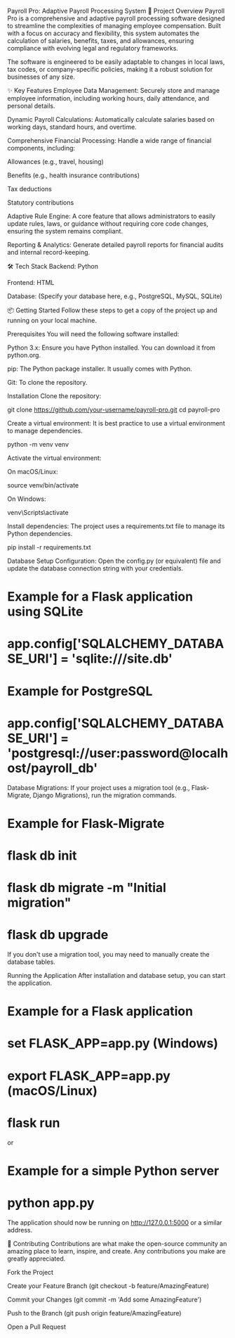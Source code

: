 Payroll Pro: Adaptive Payroll Processing System
🚀 Project Overview
Payroll Pro is a comprehensive and adaptive payroll processing software designed to streamline the complexities of managing employee compensation. Built with a focus on accuracy and flexibility, this system automates the calculation of salaries, benefits, taxes, and allowances, ensuring compliance with evolving legal and regulatory frameworks.

The software is engineered to be easily adaptable to changes in local laws, tax codes, or company-specific policies, making it a robust solution for businesses of any size.

✨ Key Features
Employee Data Management: Securely store and manage employee information, including working hours, daily attendance, and personal details.

Dynamic Payroll Calculations: Automatically calculate salaries based on working days, standard hours, and overtime.

Comprehensive Financial Processing: Handle a wide range of financial components, including:

Allowances (e.g., travel, housing)

Benefits (e.g., health insurance contributions)

Tax deductions

Statutory contributions

Adaptive Rule Engine: A core feature that allows administrators to easily update rules, laws, or guidance without requiring core code changes, ensuring the system remains compliant.

Reporting & Analytics: Generate detailed payroll reports for financial audits and internal record-keeping.

🛠️ Tech Stack
Backend: Python

Frontend: HTML

Database: (Specify your database here, e.g., PostgreSQL, MySQL, SQLite)

📦 Getting Started
Follow these steps to get a copy of the project up and running on your local machine.

Prerequisites
You will need the following software installed:

Python 3.x: Ensure you have Python installed. You can download it from python.org.

pip: The Python package installer. It usually comes with Python.

Git: To clone the repository.

Installation
Clone the repository:

git clone https://github.com/your-username/payroll-pro.git
cd payroll-pro

Create a virtual environment:
It is best practice to use a virtual environment to manage dependencies.

python -m venv venv

Activate the virtual environment:

On macOS/Linux:

source venv/bin/activate

On Windows:

venv\Scripts\activate

Install dependencies:
The project uses a requirements.txt file to manage its Python dependencies.

pip install -r requirements.txt

Database Setup
Configuration: Open the config.py (or equivalent) file and update the database connection string with your credentials.

# Example for a Flask application using SQLite
# app.config['SQLALCHEMY_DATABASE_URI'] = 'sqlite:///site.db'
# Example for PostgreSQL
# app.config['SQLALCHEMY_DATABASE_URI'] = 'postgresql://user:password@localhost/payroll_db'

Database Migrations: If your project uses a migration tool (e.g., Flask-Migrate, Django Migrations), run the migration commands.

# Example for Flask-Migrate
# flask db init
# flask db migrate -m "Initial migration"
# flask db upgrade

If you don't use a migration tool, you may need to manually create the database tables.

Running the Application
After installation and database setup, you can start the application.

# Example for a Flask application
# set FLASK_APP=app.py  (Windows)
# export FLASK_APP=app.py (macOS/Linux)
# flask run

or

# Example for a simple Python server
# python app.py

The application should now be running on http://127.0.0.1:5000 or a similar address.

🤝 Contributing
Contributions are what make the open-source community an amazing place to learn, inspire, and create. Any contributions you make are greatly appreciated.

Fork the Project

Create your Feature Branch (git checkout -b feature/AmazingFeature)

Commit your Changes (git commit -m 'Add some AmazingFeature')

Push to the Branch (git push origin feature/AmazingFeature)

Open a Pull Request

